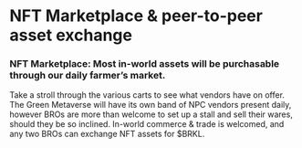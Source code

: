 # NFT Marketplace & peer-to-peer asset exchange

### NFT Marketplace: Most in-world assets will be purchasable through our daily farmer’s market.&#x20;

Take a stroll through the various carts to see what vendors have on offer. The Green Metaverse will have its own band of NPC vendors present daily, however BROs are more than welcome to set up a stall and sell their wares, should they be so inclined. In-world commerce & trade is welcomed, and any two BROs can exchange NFT assets for $BRKL.
